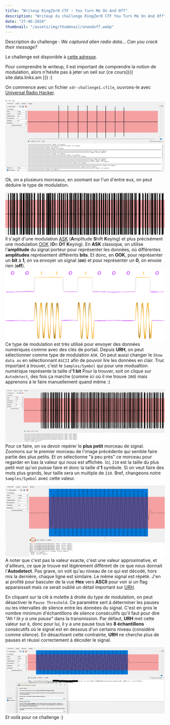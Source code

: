 ```yaml
---
title: "Writeup RingZer0 CTF : You Turn Me On And Off"
description: "Writeup du challenge RingZer0 CTF You Turn Me On And Off"
date: "27-06-2024"
thumbnail: "/assets/img/thumbnail/onandoff.webp"
---
```

Description du challenge : *We captured alien radio data... Can you crack their message?*

Le challenge est disponible à [cette adresse](https://ringzer0ctf.com/challenges/332).

Pour comprendre le writeup, il est important de comprendre la notion de modulation, alors n'hésite pas à jeter un oeil sur [ce cours]({{ site.data.links.am }}) :) 

On commence avec un fichier `sdr-challenge1.cfile`, ouvrons-le avec [Universal Radio Hacker](https://github.com/jopohl/urh). 

![Universal Radio Hacker](../../assets/img/pages/writeups/onandoff/onandoff1.webp)

Ok, on a plusieurs morceaux, en zoomant sur l'un d'entre eux, on peut déduire le type de modulation.

![Universal Radio Hacker](../../assets/img/pages/writeups/onandoff/onandoff2.webp)
Il s'agit d'une modulation [ASK](http://didouqen.ousama.free.fr/Elec/63.pdf) (**A**mplitude **S**hift **K**eying) et plus précisément une modulation [OOK](http://didouqen.ousama.free.fr/Elec/63.pdf) (**O**n **O**ff **K**eying). 
En **ASK** classique, on utilise l'**amplitude** du signal porteur pour représenter les données, où différentes **amplitudes** représentent différents **bits**. 
Et donc, en **OOK**, pour représenter un **bit** à **1**, on va envoyer un signal (**on**) et pour représenter un **0**, on envoie rien (**off**).
![Schema ASK OOK](../../assets/img/pages/writeups/onandoff/onandoff3.svg)
Ce type de modulation est très utilisé pour envoyer des données numériques comme avec des clés de portail. 
Depuis **URH**, on peut sélectionner comme type de modulation `ASK`. On peut aussi changer le `Show data as` en sélectionnant `ASCII` afin de pouvoir lire les données en clair.
Truc important à trouver, c'est le `Samples/Symbol` qui pour une modualtion numérique représente la taille d'**1 bit**
Pour la trouver, soit on clique sur `Autodetect`, des fois ça marche (comme ici où il me trouve `200`) mais apprenons à le faire manuellement quand même :)  

![Universal Radio Hacker](../../assets/img/pages/writeups/onandoff/onandoff4.png)
Pour ce faire, on va devoir repérer le **plus petit** morceau de signal. 
Zoomons sur le premier morceau de l'image précédente qui semble faire partie des plus petits. Et on sélectionne "à peu près" ce morceau pour regarder en bas la valeur qui nous est affichée. Ici, `210` est la taille du plus petit mot qu'on puisse faire et donc la taille d'**1** symbole. Si on veut faire des mots plus grands, leur taille sera un multiple de `210`. 
Bref, changeons notre `Samples/Symbol` avec cette valeur.

![Universal Radio Hacker](../../assets/img/pages/writeups/onandoff/onandoff5.png)
A noter que c'est pas la valeur exacte, c'est une valeur approximative, et d'ailleurs, ce que je trouve est légèrement différent de ce que nous donnait l'**Autodetect**.
Pas grave, on voit qu'au niveau de ce qui est décodé, hors mis la dernière, chaque ligne est similaire. Le même signal est répété.
J'en ai profité pour basculer de la vue **Hex** vers **ASCII** pour voir si un flag apparaissait mais ce serait oublié un détail important sur [URH](https://github.com/jopohl/urh).

En cliquant sur la clé à molette à droite du type de modulation, on peut désactiver le `Pause Threshold`. 
Ce paramètre sert à déterminer les pauses ou les intervalles de silence entre les données du signal. C'est en gros le nombre minimum d'échantillons de silence consécutifs qu'il faut pour dire *"Ah ! là y a une pause"* dans la transmission. 
Par défaut, **URH** met cette valeur sur `8`, donc pour lui, il y a une pause tous les **8 échantillons** consécutifs où le signal est en dessous d'un certains niveau (considéré comme silence).
En désactivant cette contrainte, **URH** ne cherche plus de pauses et réussi correctement à décoder le signal.

![Universal Radio Hacker](../../assets/img/pages/writeups/onandoff/onandoff6.webp)
Et voilà pour ce challenge :)